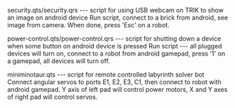 security.qts/security.qrs --- script for using USB webcam on TRIK to show an image on android device
	Run script, connect to a brick from android, see image from camera. When done, press 'Esc' on a robot.
	
power-control.qts/power-control.qrs --- script for shutting down a device when some button on android device is pressed
	Run script --- all plugged devices will turn on, connect to a robot from android gamepad, press '1' on a gamepad, all devices will turn off.
	
miniminotaur.qts --- script for remote controlled labyrinth solver bot
	Connect angular servos to ports E1, E2, E3, C1, then connect to robot with android gamepad. Y axis of left pad will control power motors, X and Y axes of right pad will control servos.
